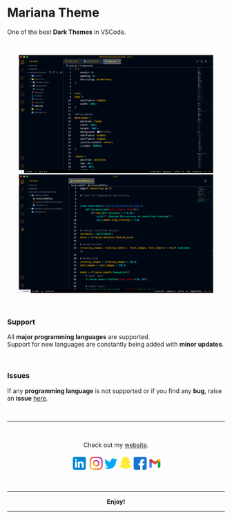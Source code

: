 # **Mariana Theme**

 One of the best **Dark Themes** in VSCode.

<br>
<p align="center">
  <img src="Resources/css.png" width="450px" title="CSS">
  <img src="Resources/python.png" width="450px" alt="Python">
</p>

<br>

### Support
All **major programming languages** are supported. <br>Support for new languages are constantly being added with **minor updates**.

<br>

### Issues
If any **programming language** is not supported or if you find any **bug**, raise an **issue** [here](https://github.com/dan7sh/mariana-theme).

<br>

---

<br>
<p align="center">
Check out my <a href="https://danishansari.dev/">website</a>.
</p>

<p align="center">
<a href="https://www.linkedin.com/in/dan7sh/" target="_blank" rel="noopener noreferrer"><img align="center" src="Resources/icons/r_linkedin.png" alt="Danish's Linkedin" height="40" width="40" /></a>
<a href="https://www.instagram.com/dan7sh_/" target="_blank" rel="noopener noreferrer"><img align="center" src="Resources/icons/r_instagram.png" alt="Danish's Instagram" height="30" width="30"/></a>
<a href="https://twitter.com/dan7sh_" target="_blank" rel="noopener noreferrer"><img align="center" src="Resources/icons/r_twitter.png" alt="Danish's Twitter" height="30" width="30"/></a>
<a href="https://www.snapchat.com/add/dan4sh" target="_blank" rel="noopener noreferrer"><img align="center" src="Resources/icons/r_snapchat.png" alt="Danish's Snapchat" height="30" width="30"/></a>
<a href="https://www.facebook.com/dan7sh/" target="_blank" rel="noopener noreferrer"><img align="center" src="Resources/icons/r_facebook.png" alt="Danish's Facebook" height="30" width="30"/></a>
<a href="mailto: aaansaridan@gmail.com" target="_blank" rel="noopener noreferrer"><img align="center" src="Resources/icons/r_gmail.png" alt="Danish's Email" height="30" width="30"/></a>
</p>
<br>

---
<p align="center">
<b>Enjoy!</b>
</p>

---